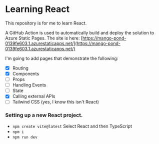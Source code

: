 # Learning React

This repository is for me to learn React.

A GitHub Action is used to automatically build and deploy the solution to Azure Static Pages.  The site is here: [https://mango-pond-0139fe603.1.azurestaticapps.net/](https://mango-pond-0139fe603.1.azurestaticapps.net/)

I'm going to add pages that demonstrate the following:

- [x] Routing
- [x] Components
- [ ] Props
- [ ] Handling Events
- [ ] State
- [x] Calling external APIs
- [ ] Tailwind CSS (yes, I know this isn't React)

### Setting up a new React project.

- `npm create vite@latest`
  Select React and then TypeScript
- `npm i`
- `npm run dev`
